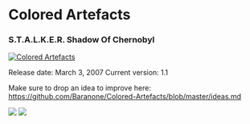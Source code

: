# Colored Artefacts
### S.T.A.L.K.E.R. Shadow Of Chernobyl

<a href="https://www.moddb.com/mods/colored-artefacts" title="View Colored Artefacts on Mod DB" target="_blank"><img src="https://button.moddb.com/popularity/medium/mods/41536.png" alt="Colored Artefacts" /></a>

Release date: March 3, 2007
Current version: 1.1

Make sure to drop an idea to improve here:
https://github.com/Baranone/Colored-Artefacts/blob/master/ideas.md

![](gifs/start.gif)
![](gifs/gif.gif)
